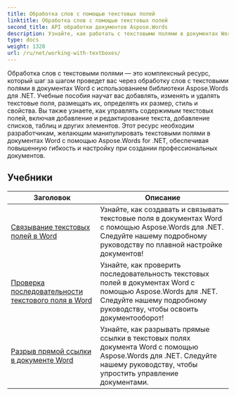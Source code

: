 ```yaml
---
title: Обработка слов с помощью текстовых полей
linktitle: Обработка слов с помощью текстовых полей
second_title: API обработки документов Aspose.Words
description: Узнайте, как работать с текстовыми полями в документах Word с помощью Aspose.Words для .NET. Пошаговые руководства с примером кода для эффективного создания, управления и форматирования текстовых полей.
type: docs
weight: 1320
url: /ru/net/working-with-textboxes/
---
```

Обработка слов с текстовыми полями — это комплексный ресурс, который шаг за шагом проведет вас через обработку слов с текстовыми полями в документах Word с использованием библиотеки Aspose.Words для .NET. Учебные пособия научат вас добавлять, изменять и удалять текстовые поля, размещать их, определять их размер, стиль и свойства. Вы также узнаете, как управлять содержимым текстовых полей, включая добавление и редактирование текста, добавление списков, таблиц и других элементов. Этот ресурс необходим разработчикам, желающим манипулировать текстовыми полями в документах Word с помощью Aspose.Words for .NET, обеспечивая повышенную гибкость и настройку при создании профессиональных документов.

 ## Учебники
| Заголовок | Описание |
| --- | --- |
| [Связывание текстовых полей в Word](./create-a-link/) | Узнайте, как создавать и связывать текстовые поля в документах Word с помощью Aspose.Words для .NET. Следуйте нашему подробному руководству по плавной настройке документов! |
| [Проверка последовательности текстового поля в Word](./check-sequence/) | Узнайте, как проверить последовательность текстовых полей в документах Word с помощью Aspose.Words для .NET. Следуйте нашему подробному руководству, чтобы освоить документооборот! |
| [Разрыв прямой ссылки в документе Word](./break-a-link/) | Узнайте, как разрывать прямые ссылки в текстовых полях документа Word с помощью Aspose.Words для .NET. Следуйте нашему руководству, чтобы упростить управление документами. |